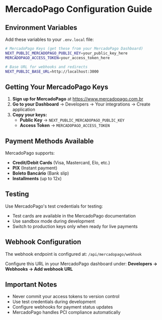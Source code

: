 # MercadoPago Configuration Guide

## Environment Variables

Add these variables to your `.env.local` file:

```bash
# MercadoPago Keys (get these from your MercadoPago Dashboard)
NEXT_PUBLIC_MERCADOPAGO_PUBLIC_KEY=your_public_key_here
MERCADOPAGO_ACCESS_TOKEN=your_access_token_here

# Base URL for webhooks and redirects
NEXT_PUBLIC_BASE_URL=http://localhost:3000
```

## Getting Your MercadoPago Keys

1. **Sign up for MercadoPago** at https://www.mercadopago.com.br
2. **Go to your Dashboard** → Developers → Your integrations → Create application
3. **Copy your keys:**
   - **Public Key** → `NEXT_PUBLIC_MERCADOPAGO_PUBLIC_KEY`
   - **Access Token** → `MERCADOPAGO_ACCESS_TOKEN`

## Payment Methods Available

MercadoPago supports:
- **Credit/Debit Cards** (Visa, Mastercard, Elo, etc.)
- **PIX** (Instant payment)
- **Boleto Bancário** (Bank slip)
- **Installments** (up to 12x)

## Testing

Use MercadoPago's test credentials for testing:
- Test cards are available in the MercadoPago documentation
- Use sandbox mode during development
- Switch to production keys only when ready for live payments

## Webhook Configuration

The webhook endpoint is configured at:
`/api/mercadopago/webhook`

Configure this URL in your MercadoPago dashboard under:
**Developers → Webhooks → Add webhook URL**

## Important Notes

- Never commit your access tokens to version control
- Use test credentials during development
- Configure webhooks for payment status updates
- MercadoPago handles PCI compliance automatically
